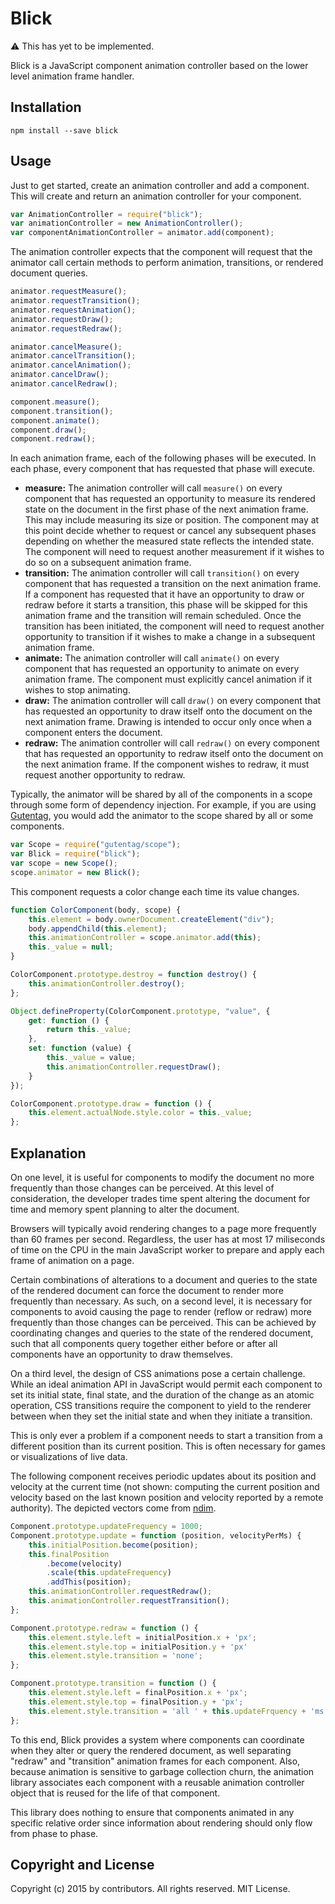 
# Blick

:warning: This has yet to be implemented.

Blick is a JavaScript component animation controller based on the lower level
animation frame handler.

## Installation

```
npm install --save blick
```

## Usage

Just to get started, create an animation controller and add a component.
This will create and return an animation controller for your component.

```js
var AnimationController = require("blick");
var animationController = new AnimationController();
var componentAnimationController = animator.add(component);
```

The animation controller expects that the component will request that the
animator call certain methods to perform animation, transitions, or rendered
document queries.

```js
animator.requestMeasure();
animator.requestTransition();
animator.requestAnimation();
animator.requestDraw();
animator.requestRedraw();

animator.cancelMeasure();
animator.cancelTransition();
animator.cancelAnimation();
animator.cancelDraw();
animator.cancelRedraw();

component.measure();
component.transition();
component.animate();
component.draw();
component.redraw();
```

In each animation frame, each of the following phases will be executed.
In each phase, every component that has requested that phase will execute.

-   **measure:** The animation controller will call `measure()` on every
    component that has requested an opportunity to measure its rendered state on
    the document in the first phase of the next animation frame.
    This may include measuring its size or position.
    The component may at this point decide whether to request or cancel any
    subsequent phases depending on whether the measured state reflects the
    intended state.
    The component will need to request another measurement if it wishes to do so
    on a subsequent animation frame.
-   **transition:** The animation controller will call `transition()` on every
    component that has requested a transition on the next animation frame.
    If a component has requested that it have an opportunity to draw or redraw
    before it starts a transition, this phase will be skipped for this animation
    frame and the transition will remain scheduled.
    Once the transition has been initiated, the component will need to request
    another opportunity to transition if it wishes to make a change in a
    subsequent animation frame.
-   **animate:** The animation controller will call `animate()` on every
    component that has requested an opportunity to animate on every animation
    frame.
    The component must explicitly cancel animation if it wishes to stop
    animating.
-   **draw:** The animation controller will call `draw()` on every component
    that has requested an opportunity to draw itself onto the document on the
    next animation frame.
    Drawing is intended to occur only once when a component enters the document.
-   **redraw:** The animation controller will call `redraw()` on every component
    that has requested an opportunity to redraw itself onto the document on the
    next animation frame.
    If the component wishes to redraw, it must request another opportunity to
    redraw.

Typically, the animator will be shared by all of the components in a scope
through some form of dependency injection.
For example, if you are using [Gutentag][], you would add the animator to the
scope shared by all or some components.

[Gutentag]: https://github.com/gutentags/gutentag

```js
var Scope = require("gutentag/scope");
var Blick = require("blick");
var scope = new Scope();
scope.animator = new Blick();
```

This component requests a color change each time its value changes.

```js
function ColorComponent(body, scope) {
    this.element = body.ownerDocument.createElement("div");
    body.appendChild(this.element);
    this.animationController = scope.animator.add(this);
    this._value = null;
}

ColorComponent.prototype.destroy = function destroy() {
    this.animationController.destroy();
};

Object.defineProperty(ColorComponent.prototype, "value", {
    get: function () {
        return this._value;
    },
    set: function (value) {
        this._value = value;
        this.animationController.requestDraw();
    }
});

ColorComponent.prototype.draw = function () {
    this.element.actualNode.style.color = this._value;
};
```

<!-- TODO show a component that has a separate firstDraw and draw -->

<!-- TODO show a component that resizes its text to fill a view by measuring
its content either before or after drawing -->

## Explanation

On one level, it is useful for components to modify the document no more
frequently than those changes can be perceived.
At this level of consideration, the developer trades time spent altering the
document for time and memory spent planning to alter the document.

Browsers will typically avoid rendering changes to a page more frequently than
60 frames per second.
Regardless, the user has at most 17 miliseconds of time on the CPU in the main
JavaScript worker to prepare and apply each frame of animation on a page.

Certain combinations of alterations to a document and queries to the state of
the rendered document can force the document to render more frequently than
necessary.
As such, on a second level, it is necessary for components to avoid causing the
page to render (reflow or redraw) more frequently than those changes can be
perceived.
This can be achieved by coordinating changes and queries to the state of the
rendered document, such that all components query together either before or
after all components have an opportunity to draw themselves.

On a third level, the design of CSS animations pose a certain challenge.
While an ideal animation API in JavaScript would permit each component to set
its initial state, final state, and the duration of the change as an atomic
operation, CSS transitions require the component to yield to the renderer
between when they set the initial state and when they initiate a transition.

This is only ever a problem if a component needs to start a transition from a
different position than its current position.
This is often necessary for games or visualizations of live data.

The following component receives periodic updates about its position and
velocity at the current time (not shown: computing the current position and
velocity based on the last known position and velocity reported by a remote
authority).
The depicted vectors come from [ndim][].

[ndim]: https://github.com/kriskowal/ndim

```js
Component.prototype.updateFrequency = 1000;
Component.prototype.update = function (position, velocityPerMs) {
    this.initialPosition.become(position);
    this.finalPosition
        .become(velocity)
        .scale(this.updateFrequency)
        .addThis(position);
    this.animationController.requestRedraw();
    this.animationController.requestTransition();
};

Component.prototype.redraw = function () {
    this.element.style.left = initialPosition.x + 'px';
    this.element.style.top = initialPosition.y + 'px'
    this.element.style.transition = 'none';
};

Component.prototype.transition = function () {
    this.element.style.left = finalPosition.x + 'px';
    this.element.style.top = finalPosition.y + 'px';
    this.element.style.transition = 'all ' + this.updateFrquency + 'ms linear');
};
```

To this end, Blick provides a system where components can coordinate when they
alter or query the rendered document, as well separating "redraw" and
"transition" animation frames for each component.
Also, because animation is sensitive to garbage collection churn, the animation
library associates each component with a reusable animation controller object
that is reused for the life of that component.

This library does nothing to ensure that components animated in any specific
relative order since information about rendering should only flow from phase to
phase.

## Copyright and License

Copyright (c) 2015 by contributors.
All rights reserved.
MIT License.


